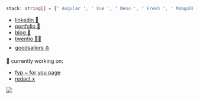 ```typescript
stack: string[] = [' Angular ', ' Vue ', ' Deno ', ' Fresh ', ' MongoDB ', ' PostgreSQL '].
```

- [linkedin 🔗](https://linkedin.com/in/kalousek)
- [portfolio 📄](https://filipkalousek.cz)
- [blog 📝](https://blog.filipkalousek.cz)
- [twentio 👨‍💻](https://twentio.cz)
- [goodsailors ⛵](https://goodsailors.cz/)

🔭 currently working on:
- [fyp ~ for you page](https://fyp.cz)
- [redact x](https://twentio.cz/redact-x)

![](https://twentio.cz/assets/images/img_twentio_share.jpg)

